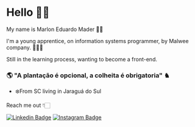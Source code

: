 # Hello 👋🏻

My name is Marlon Eduardo Mader 🧑🏻

I'm a young apprentice, on information systems programmer, by Malwee company. 👨🏻‍💻

Still in the learning process, wanting to become a front-end.

### 🌎 "A plantação é opcional, a colheita é obrigatoria" ♞

- ❄️From SC living in Jaraguá do Sul

Reach me out 👇🏻

[![Linkedin Badge](https://img.shields.io/badge/-LinkedIn-blue?style=flat-square&logo=Linkedin&logoColor=white&link=https://www.linkedin.com/in/marlon-eduardo-mader-294b71218/)](https://www.linkedin.com/in/marlon-eduardo-mader-294b71218/) [![Instagram Badge](https://img.shields.io/badge/-Instagram-violet?style=flat-square&logo=Instagram&logoColor=white&link=https://www.instagram.com/pow_mader/)](https://www.instagram.com/pow_mader/) 
